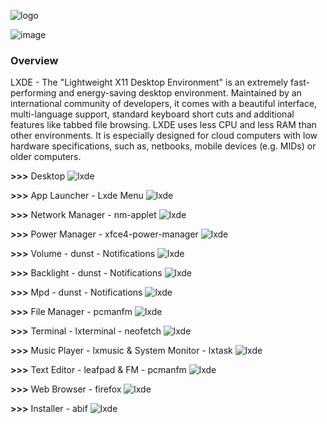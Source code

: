 ![logo](https://raw.githubusercontent.com/adi1090x/archlinux/master/images/logo_lxde.png) <br />

![image](https://raw.githubusercontent.com/adi1090x/archlinux/master/images/lxde.jpeg) <br />

### Overview
LXDE - The "Lightweight X11 Desktop Environment" is an extremely fast-performing and energy-saving desktop environment. Maintained by an international community of developers, it comes with a beautiful interface, multi-language support, standard keyboard short cuts and additional features like tabbed file browsing. LXDE uses less CPU and less RAM than other environments. It is especially designed for cloud computers with low hardware specifications, such as, netbooks, mobile devices (e.g. MIDs) or older computers.

**>>>** Desktop
![lxde](https://raw.githubusercontent.com/adi1090x/archlinux/master/images/lxde/lxde_1.png) <br />

**>>>** App Launcher - Lxde Menu 
![lxde](https://raw.githubusercontent.com/adi1090x/archlinux/master/images/lxde/lxde_2.png) <br />

**>>>** Network Manager - nm-applet
![lxde](https://raw.githubusercontent.com/adi1090x/archlinux/master/images/lxde/lxde_3.png) <br />

**>>>** Power Manager - xfce4-power-manager
![lxde](https://raw.githubusercontent.com/adi1090x/archlinux/master/images/lxde/lxde_4.png) <br />

**>>>** Volume - dunst - Notifications
![lxde](https://raw.githubusercontent.com/adi1090x/archlinux/master/images/lxde/lxde_5.png) <br />

**>>>** Backlight - dunst - Notifications
![lxde](https://raw.githubusercontent.com/adi1090x/archlinux/master/images/lxde/lxde_6.png) <br />

**>>>** Mpd - dunst - Notifications
![lxde](https://raw.githubusercontent.com/adi1090x/archlinux/master/images/lxde/lxde_7.png) <br />

**>>>** File Manager - pcmanfm
![lxde](https://raw.githubusercontent.com/adi1090x/archlinux/master/images/lxde/lxde_8.png) <br />

**>>>** Terminal - lxterminal - neofetch
![lxde](https://raw.githubusercontent.com/adi1090x/archlinux/master/images/lxde/lxde_9.png) <br />

**>>>** Music Player - lxmusic & System Monitor - lxtask
![lxde](https://raw.githubusercontent.com/adi1090x/archlinux/master/images/lxde/lxde_10.png) <br />

**>>>** Text Editor - leafpad & FM - pcmanfm
![lxde](https://raw.githubusercontent.com/adi1090x/archlinux/master/images/lxde/lxde_11.png) <br />

**>>>** Web Browser - firefox
![lxde](https://raw.githubusercontent.com/adi1090x/archlinux/master/images/lxde/lxde_12.png) <br />

**>>>** Installer - abif
![lxde](https://raw.githubusercontent.com/adi1090x/archlinux/master/images/lxde/lxde_13.png) <br />

<!--
### Keybindings
+ **Super+** : 
+ **Super+** : 
+ **Super+** : 
+ **Super+** : 
+ **Super+** : 
+ **Super+** : 
+ **Super+** : 
+ **Super+** : 
+ **Super+** : 
-->
